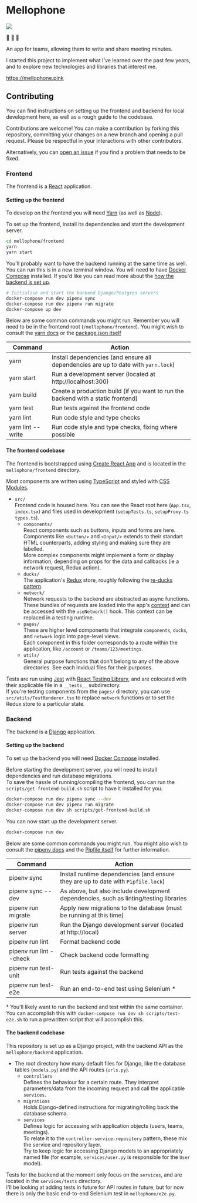 # Mellophone

[![](https://gitlab.com/nchlswhttkr/mellophone/badges/master/build.svg?style=flat-square)](https://gitlab.com/nchlswhttkr/mellophone/pipelines)

:trumpet: :trumpet: :trumpet:

An app for teams, allowing them to write and share meeting minutes.

I started this project to implement what I've learned over the past few years, and to explore new technologies and libraries that interest me.

https://mellophone.pink

## Contributing

You can find instructions on setting up the frontend and backend for local development here, as well as a rough guide to the codebase.

Contributions are welcome! You can make a contribution by forking this repository, committing your changes on a new branch and opening a pull request. Please be respectful in your interactions with other contributors.

Alternatively, you can [open an issue](https://github.com/nchlswhttkr/mellophone/issues/new) if you find a problem that needs to be fixed.

### Frontend

The frontend is a [React](https://reactjs.org) application.

#### Setting up the frontend

To develop on the frontend you will need [Yarn](https://yarnpkg.org/) (as well as [Node](https://nodejs.org/)).

To set up the frontend, install its dependencies and start the development server.

```sh
cd mellophone/frontend
yarn
yarn start
```

You'll probably want to have the backend running at the same time as well. You can run this is in a new terminal window. You will need to have [Docker Compose](https://docs.docker.com/install/) installed. If you'd like you can read more about the [how the backend is set up](#backend).

```sh
# Initialise and start the backend Django/Postgres servers
docker-compose run dev pipenv sync
docker-compose run dev pipenv run migrate
docker-compose up dev
```

Below are some common commands you might run. Remember you will need to be in the frontend root (`/mellophone/frontend`). You might wish to consult the [yarn docs](https://yarnpkg.com/lang/en/docs/cli/) or the [package.json itself](/mellophone/frontend/package.json)

| Command           | Action                                                                             |
| ----------------- | ---------------------------------------------------------------------------------- |
| yarn              | Install dependencies (and ensure all dependencies are up to date with `yarn.lock`) |
| yarn start        | Run a development server (located at http://localhost:300)                         |
| yarn build        | Create a production build (if you want to run the backend with a static frontend)  |
| yarn test         | Run tests against the frontend code                                                |
| yarn lint         | Run code style and type checks                                                     |
| yarn lint --write | Run code style and type checks, fixing where possible                              |

#### The frontend codebase

The frontend is bootstrapped using [Create React App](https://create-react-app.dev/) and is located in the `mellophone/frontend` directory.

Most components are written using [TypeScript](https://www.typescriptlang.org/) and styled with [CSS Modules](https://github.com/css-modules/css-modules).

- `src/` \
  Frontend code is housed here. You can see the React root here (`App.tsx`, `index.tsx`) and files used in development (`setupTests.ts`, `setupProxy.ts` `types.ts`).
  - `components/` \
    React components such as buttons, inputs and forms are here. \
    Components like `<Button/>` and `<Input/>` extends to their standart HTML counterparts, adding styling and making sure they are labelled. \
    More complex components might implement a form or display information, depending on props for the data and callbacks (ie a network request, Redux action).
  - `ducks/` \
    The application's [Redux](https://redux.js.org/) store, roughly following the [re-ducks pattern](https://github.com/erikras/ducks-modular-redux).
  - `network/` \
    Network requests to the backend are abstracted as async functions. \
    These bundles of requests are loaded into the app's [context](https://reactjs.org/docs/context.html) and can be accessed with the `useNetwork()` hook. This context can be replaced in a testing runtime.
  - `pages/` \
    These are higher level components that integrate `components`, `ducks`, and `network` logic into page-level views. \
    Each component in this folder corresponds to a route within the application, like `/account` or `/teams/123/meetings`.
  - `utils/` \
    General purpose functions that don't belong to any of the above directories. See each invidual files for their purposes.

Tests are run using [Jest](https://jestjs.io/) with [React Testing Library](https://testing-library.com/docs/react-testing-library/intro), and are colocated with their applicable file in a `__tests__` subdirectory. \
If you're testing components from the `pages/` directory, you can use `src/utils/TestRenderer.tsx` to replace `network` functions or to set the Redux store to a particular state.

### Backend

The backend is a [Django](https://www.djangoproject.com/) application.

#### Setting up the backend

To set up the backend you will need [Docker Compose](https://docs.docker.com/install/) installed.

Before starting the development server, you will need to install dependencies and run database migrations. \
To save the hassle of running/compiling the frontend, you can run the `scripts/get-frontend-build.sh` script to have it installed for you.

```sh
docker-compose run dev pipenv sync --dev
docker-compose run dev pipenv run migrate
docker-compose run dev sh scripts/get-frontend-build.sh
```

You can now start up the development server.

```sh
docker-compose run dev
```

Below are some common commands you might run. You might also wish to consult the [pipenv docs](https://pipenv.readthedocs.io/en/latest#pipenv-usage) and the [Pipfile itself](/Pipfile) for further information.

| Command                 | Action                                                                                 |
| ----------------------- | -------------------------------------------------------------------------------------- |
| pipenv sync             | Install runtime dependencies (and ensure they are up to date with `Pipfile.lock`)      |
| pipenv sync --dev       | As above, but also include development dependencies, such as linting/testing libraries |
| pipenv run migrate      | Apply new migrations to the database (must be running at this time)                    |
| pipenv run server       | Run the Django development server (located at http://local)                            |
| pipenv run lint         | Format backend code                                                                    |
| pipenv run lint --check | Check backend code formatting                                                          |
| pipenv run test-unit    | Run tests against the backend                                                          |
| pipenv run test-e2e     | Run an end-to-end test using Selenium \*                                               |

\* You'll likely want to run the backend and test within the same container. You can accomplish this with `docker-compose run dev sh scripts/test-e2e.sh` to run a prewritten script that will accomplish this.

#### The backend codebase

This repository is set up as a Django project, with the backend API as the `mellophone/backend` application.

- The root directory how many default files for Django, like the database tables (`models.py`) and the API routes (`urls.py`).
  - `controllers` \
    Defines the behaviour for a certain route. They interpret parameters/data from the incoming request and call the applicable `services`.
  - `migrations` \
    Holds Django-defined instructions for migrating/rolling back the database schema.
  - `services` \
    Defines logic for accessing with application objects (users, teams, meetings). \
    To relate it to the `controller-service-repository` pattern, these mix the service and repository layer. \
    Try to keep logic for accessing Django models to an appropriately named file (for example, `services/user.py` is responsible for the `User` model).

Tests for the backend at the moment only focus on the `services`, and are located in the `services/tests` directory. \
I'll be looking at adding tests in future for API routes in future, but for now there is only the basic end-to-end Selenium test in `mellophone/e2e.py`.
